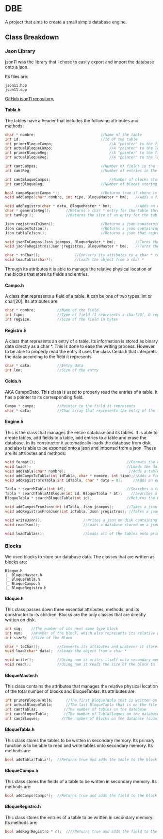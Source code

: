 # DBE

A project that aims to create a small simple database engine. 

## Class Breakdown

### Json Library

json11 was the library that I chose to easily export and import the database onto a json.

Its files are:

```
json11.hpp
json11.cpp
```

[GitHub json11 repository.](https://github.com/dropbox/json11)

#### Tabla.h

The tables have a header that includes the following attributes and methods:

```c++
char * nombre;								//Name of the table
int id;										//Id of the table
int primerBloqueCampo;							//A "pointer" to the first block of fields
int actualBloqueCampo;							//A "pointer" to the last block of fields
int primerBloqueReg;							//A "pointer" to the first block of entries
int actualBloqueReg;							//A "pointer" to the last block of entries

int cantCampos;								//Number of fields in the table
int cantReg;								//Number of entries in the table

int cantBloqueCampos;							//Number of blocks storing the fields
int cantBloqueReg;							//Number of blocks storing the entires

bool campoSpace(Campo *);					//Returns true if there is enough space for another 
void addCampo(char* nombre, int tipo, BloqueMaster * bm);	//Adds a field to the table

void addRegistro(char * data, BloqueMaster * bm);			//Adds an entry to the table
char * generateReg();		//Returns a char * entry for the table through cmd and user input
int tamReg();			    //Returns the size of an entry for the table

Json registrosToJson();						//Returns a json conataining all of its entries
Json camposToJson();						//Returns a json containing all of its fields
Json tablaToJson();							//Returns a json that represents the entire table

void jsonToCampos(Json jcampos, BloqueMaster * bm);			//Turns the json into fields
void jsonToRegistros(Json jregistros, BloqueMaster * bm);	//Turns the json into entries

char * toChar();				//Converts its attibutes to a char * to be written on disk
void loadTabla(char*);			//Loads the object from a char *
```

Through its attributes it is able to manage the relative physical location of the blocks that store its fields and entries. 

#### Campo.h

A class that represents a field of a table. It can be one of two types: int or char[20]. Its attributes are:

```c++
char * nombre;			//Name of the field
int tipo;				//Type of field (1 represents a char[20], 0 represents an int)
int regSize;			//Size of the field in bytes
```

#### Registro.h

A class that represents an entry of a table. Its information is stored as binary data directly as a char *. This is done to ease the writing process. However to be able to properly read the entry it uses the class Celda.h that interprets the data according to the field it represents.

```c++
char * data;			//Entry data
int len;				//Size of the entry
```

#### Celda.h

AKA CampoDato. This class is used to properly read the entries of a table. It has a pointer to its corresponding field.

```c++
Campo * campo;			//Pointer to the field it represents
char * data;			//Char array that represents the entry of the field it stores
```

#### Engine.h

This is the class that manages the entire database and its tables. It is able to create tables, add fields to a table, add entries to a table and erase the database. In its constructor it automatically loads the database from disk, and also is able to be exported onto a json and imported from a json. These are its attributes and methods:

```c++
void format();											//Formats the entire database
void load();											//Loads the database
void addTabla(char* nombre);							 //Adds a table to the database
void addCampoToTabla(int idTabla, char * nombre, int tipo);//Adds a field to a table
void addRegistroToTabla(int idTabla, char * data = 0);	   //Adds an entry to a table

Tabla * searchTabla(int id);							//Searches a table through its id
Tabla * searchTablaAtBloque(int id, BloqueTabla * bt);	  //Searches a table on a BloqueTabla
BloqueTabla * searchBloqueTabla(int id);				//Returns the BloqueTabla containing the table

void addCamposFromJson(int idTabla, Json jcampos);		//Takes a json containing fields and adds them to a table
void addRegistrosFromJson(int idTabla, Json jregistros); //Takes a json containing entries aqnd adds them to a table

void writeJson();					//Writes a json on disk containing the entire database
void readJson();					//Loads a database stored on a json			

void loadTablas();					//Loads all of the tables onto primary memory
```

### Blocks

We used blocks to store our database data. The classes that are written as blocks are:

```
Bloque.h
|_ BloqueMaster.h
|_ BloqueTabla.h
|_ BloqueCampo.h
|_ BloqueRegistro.h
```

#### Bloque.h

This class passes down three essential attributes, methods, and its constructor to its children. Blocks are the only classes that are directly written on disk.

```c++
int sig;	//The number of its next same type block
int num;	//Number of the block, which also represents its relative physical location
int sizeB; 	//Size of the Block

char * toChar();		//Converts its attibutes and whatever it stores a char * to be written on disk
void load(char* data);	//Loads the object from a char *

void write();			//Using num it writes itself onto secondary memory
void read();			//Using num it reads the size of the block to load the data it stored
```

#### BloqueMaster.h 

This class contains the attributes that manages the relative physical location of the total number of blocks and BloqueTablas. Its attributes are:

```c++
int primerBloqueTabla;		//The first BloqueTabla that is written on disk, will ALWAYS be 1
int actualBloqueTabla;		//The last BloqueTabla that is on the file
int cantTablas;			   //The number of tables on the database
int cantBloqueTabla;	   //The number of TablaBloques on the database
int cantBloques;		  //The number of Blocks on the database (counting itself)
```

#### BloqueTabla.h

This class stores the tables to be written in secondary memory. Its primary function is to be able to read and write tables onto secondary memory. Its methods are:

```c++
bool addTabla(Tabla*);	//Returns true and adds the table to the block if there is enough space for it, otherwise it returns false
```

#### BloqueCampo.h

This class stores the fields of a table to be written in secondary memory. Its methods are:

```c++
bool addCampo(Campo*);	//Returns true and adds the field to the block if there is enough space for it, otherwise it returns false
```

#### BloqueRegistro.h

This class stores the entries of a table to be written in secondary memory. Its methods are:

```c++
bool addReg(Registro * r);	////Returns true and adds the field to the block if there is enough space for it, otherwise it returns false
```
